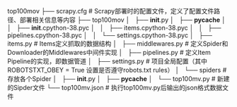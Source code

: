 top100mov
├── scrapy.cfg                          # Scrapy部署时的配置文件，定义了配置文件路径、部署相关信息等内容
├── top100mov
│   ├── __init__.py
│   ├── __pycache__
│   │   ├── __init__.cpython-38.pyc
│   │   ├── items.cpython-38.pyc
│   │   ├── pipelines.cpython-38.pyc
│   │   └── settings.cpython-38.pyc
│   ├── items.py                        # Items定义抓取的数据结构
│   ├── middlewares.py                  # 定义Spider和Downloader的Middlewares中间件实现
│   ├── pipelines.py                    # 定义Item Pipeline的实现，即数据管道
│   ├── settings.py                     # 项目全局配置（其中 ROBOTSTXT_OBEY = True 设置是否遵守robots.txt rules）
│   └── spiders                         # 存放各个Spider
│       ├── __init__.py
│       ├── __pycache__
│       └── top100mv.py                 # 新建的Sipder文件
└── top100mv.json                       # 执行top100mv.py后输出的json格式数据文件